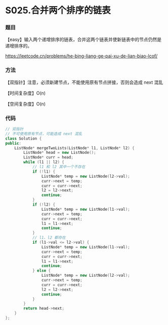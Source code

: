 # S025.合并两个排序的链表

### 题目

【easy】输入两个递增排序的链表，合并这两个链表并使新链表中的节点仍然是递增排序的。

<https://leetcode.cn/problems/he-bing-liang-ge-pai-xu-de-lian-biao-lcof/>

### 方法

【双指针】注意，必须新建节点，不能使用原有节点拼接，否则会造成 next 混乱

【时间复杂度】O(n)

【空间复杂度】O(n)

### 代码

```cpp
// 双指针
// 不可使用原有节点，可能造成 next 混乱
class Solution {
public:
    ListNode* mergeTwoLists(ListNode* l1, ListNode* l2) {
        ListNode* head = new ListNode();
        ListNode* curr = head;
        while (l1 || l2) {
            // l1 和 l2 其中一个不存在
            if (!l1) {
                ListNode* temp = new ListNode(l2->val);
                curr->next = temp;
                curr = curr->next;
                l2 = l2->next;
                continue;
            }
            if (!l2) {
                ListNode* temp = new ListNode(l1->val);
                curr->next = temp;
                curr = curr->next;
                l1 = l1->next;
                continue;
            }
            // l1、l2 都存在
            if (l1->val <= l2->val) {
                ListNode* temp = new ListNode(l1->val);
                curr->next = temp;
                curr = curr->next;
                l1 = l1->next;
                continue;
            } else {
                ListNode* temp = new ListNode(l2->val);
                curr->next = temp;
                curr = curr->next;
                l2 = l2->next;
                continue;
            }
        }
        return head->next;
    }
};
```

